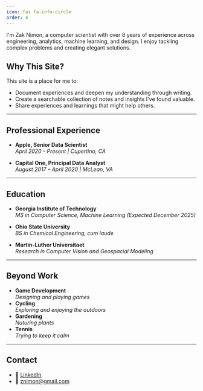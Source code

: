 ```yaml
---
icon: fas fa-info-circle
order: 4
---
```


I'm Zak Nimon, a computer scientist with over 8 years of experience across engineering, analytics, machine learning, and design. I enjoy tackling complex problems and creating elegant solutions.


## Why This Site?

This site is a place for me to:

- Document experiences and deepen my understanding through writing.
- Create a searchable collection of notes and insights I've found valuable.
- Share experiences and learnings that might help others.

---

## Professional Experience

- **Apple, Senior Data Scientist**  
*April 2020 - Present | Cupertino, CA*

- **Capital One, Principal Data Analyst**  
*August 2017 – April 2020 | McLean, VA*

---

## Education

- **Georgia Institute of Technology**  
  *MS in Computer Science, Machine Learning (Expected December 2025)*

- **Ohio State University**  
  *BS in Chemical Engineering, cum laude*

- **Martin-Luther Universitaet**  
  *Research in Computer Vision and Geospacial Modeling*

---

## Beyond Work
- **Game Development**  
  *Designing and playing games*
- **Cycling**  
  *Exploring and enjoying the outdoors*
- **Gardening**  
  *Nuturing plants*
- **Tennis**  
  *Trying to keep it calm*

---

## Contact

- 💼 [LinkedIn](https://www.linkedin.com/in/znimon)
- 📧 [znimon@gmail.com](mailto:znimon@gmail.com)

